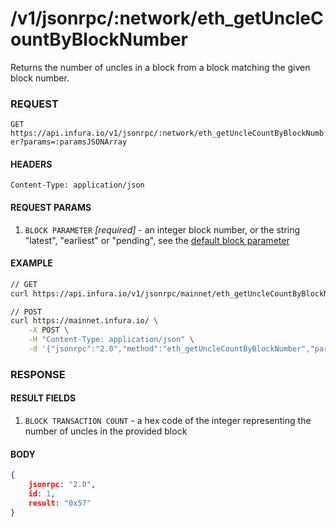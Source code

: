 # /v1/jsonrpc/:network/eth_getUncleCountByBlockNumber

Returns the number of uncles in a block from a block matching the given block number.

### REQUEST

`GET https://api.infura.io/v1/jsonrpc/:network/eth_getUncleCountByBlockNumber?params=:paramsJSONArray`

#### HEADERS

`Content-Type: application/json`

#### REQUEST PARAMS
1. `BLOCK PARAMETER` _[required]_ - an integer block number, or the string "latest", "earliest" or "pending", see the [default block parameter](https://github.com/ethereum/wiki/wiki/JSON-RPC#the-default-block-parameter)


#### EXAMPLE
```bash
// GET
curl https://api.infura.io/v1/jsonrpc/mainnet/eth_getUncleCountByBlockNumber?params=["latest"]

// POST
curl https://mainnet.infura.io/ \
    -X POST \
    -H "Content-Type: application/json" \
    -d '{"jsonrpc":"2.0","method":"eth_getUncleCountByBlockNumber","params": ["latest"],"id":1}'
```

### RESPONSE

#### RESULT FIELDS
1. `BLOCK TRANSACTION COUNT` - a hex code of the integer representing the number of uncles in the provided block 

#### BODY

```json
{
    jsonrpc: "2.0",
    id: 1,
    result: "0x57"
}
```
